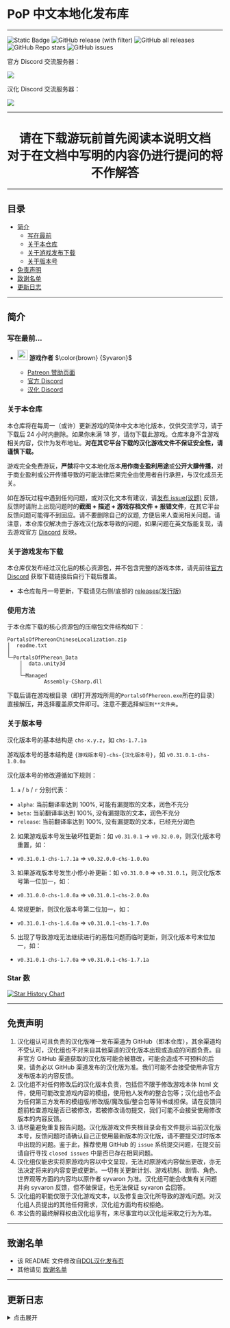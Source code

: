 # PoP 中文本地化发布库

---
![Static Badge](https://img.shields.io/badge/Author-Syvaron-brown?link=https://www.patreon.com/Syvaron/about)
![GitHub release (with filter)](https://img.shields.io/github/v/release/CKRainbow/PoPLocalization?link=https%3A%2F%2Fgithub.com%2FCKRainbow/%2FPoPLocalization%2Flatest)
![GitHub all releases](https://img.shields.io/github/downloads/CKRainbow/PoPLocalization/total?link=https%3A%2F%2Fgithub.com%2FCKRainbow/%2FPoPLocalization%2Freleases%2Flatest)
![GitHub Repo stars](https://img.shields.io/github/stars/CKRainbow/PoPLocalization)
![GitHub issues](https://img.shields.io/github/issues-raw/CKRainbow/PoPLocalization)

官方 Discord 交流服务器：

[![](https://dcbadge.limes.pink/api/server/V2wRs83)](https://discord.gg/V2wRs83)

汉化 Discord 交流服务器：

[![](https://dcbadge.limes.pink/api/server/hqj7WA7PKp)](https://discord.gg/hqj7WA7PKp)

---

<div align="center">

# 请在下载游玩前首先阅读本说明文档<br>对于在文档中写明的内容仍进行提问的将不作解答

</div>

---

## 目录

* [简介](#简介)
  * [写在最前](#写在最前)
  * [关于本仓库](#关于本仓库)
  * [关于游戏发布下载](#关于游戏发布下载)
  * [关于版本号](#关于版本号)
* [免责声明](#免责声明)
* [致谢名单](#致谢名单)
* [更新日志](#更新日志)

---

## 简介
### 写在最前...
- <img decoding="async" src="" width="24" alt=""> <b>游戏作者</b> $\color{brown} {Syvaron}$

  - [Patreon 赞助页面][patreon]
  - [官方 Discord][discord]
  - [汉化 Discord][discord-zh]

### 关于本仓库

本仓库将在每周一（或许）更新游戏的简体中文本地化版本，仅供交流学习，请于下载后 24 小时内删除。如果你未满 18 岁，请勿下载此游戏。仓库本身不含游戏相关内容，仅作为发布地址。**对在其它平台下载的汉化游戏文件不保证安全性，请谨慎下载。**

游戏完全免费游玩，**严禁**将中文本地化版本**用作商业盈利用途**或**公开大肆传播**，对于商业盈利或公开传播导致的可能法律后果完全由使用者自行承担，与汉化成员无关。

如在游玩过程中遇到任何问题，或对汉化文本有建议，请[发布 issue(议题)][issues] 反馈，反馈时请附上出现问题时的**截图 + 描述 + 游戏存档文件 + 报错文件**，在其它平台反馈问题可能得不到回应。请不要删除自己的议题, 方便后来人查阅相关问题。请注意，本仓库仅解决由于游戏汉化版本导致的问题，如果问题在英文版能复现，请去游戏官方 [Discord][discord] 反映。

### 关于游戏发布下载

本仓库仅发布经过汉化后的核心资源包，并不包含完整的游戏本体，请先前往[官方 Discord][discord] 获取下载链接后自行下载后覆盖。

- 本仓库每月一号更新，下载请见右侧/底部的 [releases(发行版)][releases-latest]

### 使用方法
于本仓库下载的核心资源包的压缩包文件结构如下：
```
PortalsOfPhereonChineseLocalization.zip
│  readme.txt
│
└─PortalsOfPhereon_Data
    │  data.unity3d
    │
    └─Managed
            Assembly-CSharp.dll
```
下载后请在游戏根目录（即打开游戏所用的`PortalsOfPhereon.exe`所在的目录）直接解压，并选择覆盖原文件即可。注意不要选择`解压到**文件夹`。

### 关于版本号
汉化版本号的基本结构是 `chs-x.y.z`，如 `chs-1.7.1a`

游戏版本号的基本结构是 `{游戏版本号}-chs-{汉化版本号}`，如 `v0.31.0.1-chs-1.0.0a`

汉化版本号的修改遵循如下规则：
1. `a` / `b` / `r` 分别代表：
  - `alpha`: 当前翻译率达到 100%, 可能有漏提取的文本，润色不充分
  - `beta`: 当前翻译率达到 100%, 没有漏提取的文本，润色不充分
  - `release`: 当前翻译率达到 100%, 没有漏提取的文本，已经充分润色
2. 如果游戏版本号发生破坏性更新：如 `v0.31.0.1` -> `v0.32.0.0`，则汉化版本号重置，如：
  - `v0.31.0.1-chs-1.7.1a` => `v0.32.0.0-chs-1.0.0a`
3. 如果游戏版本号发生小修小补更新：如 `v0.31.0.0` => `v0.31.0.1`，则汉化版本号第一位加一，如：
  - `v0.31.0.0-chs-1.0.0a` => `v0.31.0.1-chs-2.0.0a`
4. 常规更新，则汉化版本号第二位加一，如：
  - `v0.31.0.1-chs-1.6.0a` => `v0.31.0.1-chs-1.7.0a`
5. 出现了导致游戏无法继续进行的恶性问题而临时更新，则汉化版本号末位加一，如：
  - `v0.31.0.1-chs-1.7.0a` => `v0.31.0.1-chs-1.7.1a`

### Star 数

[![Star History Chart](https://api.star-history.com/svg?repos=CKRainbow/PoPLocalization&type=Date)](https://star-history.com/#CKRainbow/PoPLocalization&Date)

---

## 免责声明

1. 汉化组认可且负责的汉化版唯一发布渠道为 GitHub（即本仓库），其余渠道均不受认可，汉化组也不对来自其他渠道的汉化版本出现或造成的问题负责。自非官方 GitHub 渠道获取的汉化版可能会被篡改，可能会造成不可预料的后果，请务必以 GitHub 渠道发布的汉化版为准。我们可能不会接受使用非官方发布版本的内容反馈。
2. 汉化组不对任何修改后的汉化版本负责，包括但不限于修改游戏本体 html 文件，使用可能改变游戏内容的模组，使用他人发布的整合包等；汉化组也不会为任何第三方发布的模组版/修改版/魔改版/整合包等背书或担保。请在反馈问题前检查游戏是否已被修改，若被修改请勿提交，我们可能不会接受使用修改版本的内容反馈。
3. 请尽量避免重复报告问题。汉化版游戏文件夹根目录会有文件提示当前汉化版本号，反馈问题时请确认自己正使用最新版本的汉化版，请不要提交过时版本中出现的问题。鉴于此，推荐使用 GitHub 的 `issue` 系统提交问题，在提交前请自行寻找 `closed issues` 中是否已存在相同问题。
4. 汉化组仅能忠实将原游戏内容以中文呈现，无法对原游戏内容做出更改，亦无法决定将来的内容变更或更新。一切有关更新计划、游戏机制、剧情、角色、世界观等方面的内容均以原作者 syvaron 为准。汉化组可能会收集有关问题并向 syvaron 反馈，但不做保证，也无法保证 syvaron 会回答。
5. 汉化组的职能仅限于汉化游戏文本，以及修复由汉化所导致的游戏问题。对汉化组人员提出的其他任何需求，汉化组方面均有权拒绝。
6. 本公告的最终解释权由汉化组享有，未尽事宜均以汉化组采取之行为为准。

---

## 致谢名单
* 该 README 文件修改自[DOL汉化发布页][github-dol]
* 其他请见 [致谢名单](CREDITS.md)

---

## 更新日志
<details>
<summary>点击展开</summary>

- 2025.9.1
  - 发布 `v0.31.0.1-chs-1.0.0a` 版
    - 正式发布

</details>

<!-- [itch]: https://rahimew.itch.io/bdcc -->
[patreon]: https://www.patreon.com/Syvaron/about
<!-- [github]: https://github.com/Alexofp/BDCC -->
[github-dol]: https://github.com/Eltirosto/Degrees-of-Lewdity-Chinese-Localization/tree/main
[discord]: https://discord.gg/V2wRs83
[discord-zh]: https://discord.gg/hqj7WA7PKp
[releases-latest]: https://github.com/CKRainbow/PoPLocalization/releases/latest
[issues]: https://github.com/CKRainbow/PoPLocalization/issues